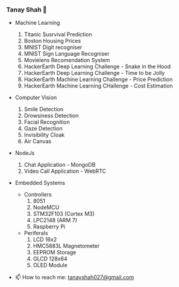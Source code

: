 ### Tanay Shah 👋

- Machine Learning
  1. Titanic Susrvival Prediction
  2. Boston Housing Prices 
  3. MNIST Digit recogniser
  4. MNIST Sign Language Recogniser
  5. Movielens Recomendation System
  6. HackerEarth Deep Learning Challenge - Snake in the Hood
  7. HackerEarth Deep Learning Challenge - Time to be Jolly
  8. HackerEarth Machine Learning Challenge - Price Prediction
  9. HackerEarth Machine Learning CHallenge - Cost Estimation
  
- Computer Vision
  1. Smile Detection
  2. Drowsiness Detection
  3. Facial Recognition
  4. Gaze Detection
  5. Invisibility Cloak
  6. Air Canvas
- NodeJs 
  1. Chat Application - MongoDB
  2. Video Call Application - WebRTC
- Embedded Systems
  - Controllers
    1. 8051 
    2. NodeMCU
    3. STM32F103 (Cortex M3)
    4. LPC2148 (ARM 7)
    5. Raspberry Pi
  - Periferals
    1. LCD 16x2
    2. HMC5883L Magnetometer
    3. EEPROM Storage 
    4. GLCD 128x64
    5. OLED Module
- 📫 How to reach me: tanayshah027@gmail.com
